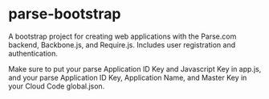 parse-bootstrap
===============

A bootstrap project for creating web applications with the Parse.com backend, Backbone.js, and Require.js.  Includes user registration and authentication.

Make sure to put your parse Application ID Key and Javascript Key in app.js, and your parse Application ID Key, Application Name, and Master Key in your Cloud Code global.json.
